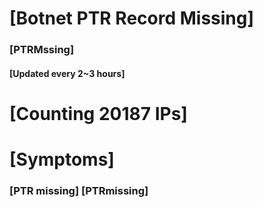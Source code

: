 # [Botnet PTR Record Missing]
### [PTRMssing]
#### [Updated every 2~3 hours]

# [Counting 20187 IPs]

# [Symptoms] 
###   [PTR missing] [PTRmissing]
